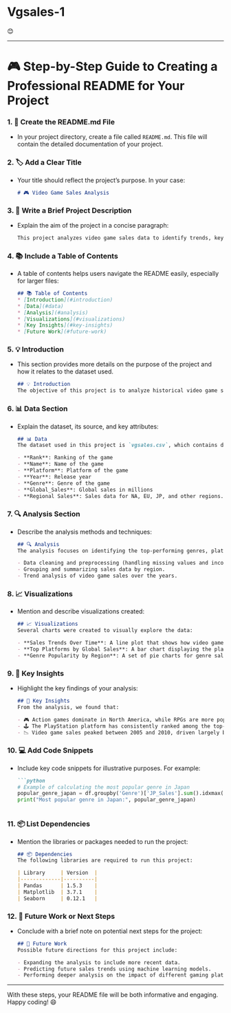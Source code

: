 # Vgsales-1
 😊

---

# 🎮 Step-by-Step Guide to Creating a Professional README for Your Project

### 1. **📄 Create the README.md File**
   - In your project directory, create a file called `README.md`. This file will contain the detailed documentation of your project.

### 2. **🏷️ Add a Clear Title**
   - Your title should reflect the project’s purpose. In your case:
     ```markdown
     # 🎮 Video Game Sales Analysis
     ```

### 3. **📝 Write a Brief Project Description**
   - Explain the aim of the project in a concise paragraph:
     ```markdown
     This project analyzes video game sales data to identify trends, key factors affecting sales, and insights into the gaming industry across various regions.
     ```

### 4. **📚 Include a Table of Contents**
   - A table of contents helps users navigate the README easily, especially for larger files:
     ```markdown
     ## 📚 Table of Contents
     * [Introduction](#introduction)
     * [Data](#data)
     * [Analysis](#analysis)
     * [Visualizations](#visualizations)
     * [Key Insights](#key-insights)
     * [Future Work](#future-work)
     ```

### 5. **💡 Introduction**
   - This section provides more details on the purpose of the project and how it relates to the dataset used.
     ```markdown
     ## 💡 Introduction
     The objective of this project is to analyze historical video game sales data to determine trends in the gaming industry, regional preferences, and the performance of different platforms and genres.
     ```

### 6. **📊 Data Section**
   - Explain the dataset, its source, and key attributes:
     ```markdown
     ## 📊 Data
     The dataset used in this project is `vgsales.csv`, which contains data on video game sales from 1980 to 2016. Key columns include:
     
     - **Rank**: Ranking of the game
     - **Name**: Name of the game
     - **Platform**: Platform of the game
     - **Year**: Release year
     - **Genre**: Genre of the game
     - **Global_Sales**: Global sales in millions
     - **Regional Sales**: Sales data for NA, EU, JP, and other regions.
     ```

### 7. **🔍 Analysis Section**
   - Describe the analysis methods and techniques:
     ```markdown
     ## 🔍 Analysis
     The analysis focuses on identifying the top-performing genres, platforms, and regions over time. The techniques used include:
     
     - Data cleaning and preprocessing (handling missing values and incorrect data types).
     - Grouping and summarizing sales data by region.
     - Trend analysis of video game sales over the years.
     ```

### 8. **📈 Visualizations**
   - Mention and describe visualizations created:
     ```markdown
     ## 📈 Visualizations
     Several charts were created to visually explore the data:
     
     - **Sales Trends Over Time**: A line plot that shows how video game sales have changed over the years.
     - **Top Platforms by Global Sales**: A bar chart displaying the platforms with the highest sales worldwide.
     - **Genre Popularity by Region**: A set of pie charts for genre sales in each major region.
     ```

### 9. **🔑 Key Insights**
   - Highlight the key findings of your analysis:
     ```markdown
     ## 🔑 Key Insights
     From the analysis, we found that:
     
     - 🎮 Action games dominate in North America, while RPGs are more popular in Japan.
     - 🕹️ The PlayStation platform has consistently ranked among the top-selling platforms globally.
     - 📉 Video game sales peaked between 2005 and 2010, driven largely by console sales.
     ```

### 10. **💻 Add Code Snippets**
   - Include key code snippets for illustrative purposes. For example:
     ```markdown
     ```python
     # Example of calculating the most popular genre in Japan
     popular_genre_japan = df.groupby('Genre')['JP_Sales'].sum().idxmax()
     print("Most popular genre in Japan:", popular_genre_japan)
     ```
     ```

### 11. **📦 List Dependencies**
   - Mention the libraries or packages needed to run the project:
     ```markdown
     ## 📦 Dependencies
     The following libraries are required to run this project:
     
     | Library     | Version  |
     |-------------|----------|
     | Pandas      | 1.5.3    |
     | Matplotlib  | 3.7.1    |
     | Seaborn     | 0.12.1   |
     ```

### 12. **🚀 Future Work or Next Steps**
   - Conclude with a brief note on potential next steps for the project:
     ```markdown
     ## 🚀 Future Work
     Possible future directions for this project include:
     
     - Expanding the analysis to include more recent data.
     - Predicting future sales trends using machine learning models.
     - Performing deeper analysis on the impact of different gaming platforms on sales.
     ```

---

With these steps, your README file will be both informative and engaging. Happy coding! 😄
